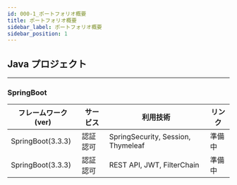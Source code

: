```yaml
---
id: 000-1_ポートフォリオ概要
title: ポートフォリオ概要
sidebar_label: ポートフォリオ概要
sidebar_position: 1
---
```

## Java プロジェクト
---
### SpringBoot
| フレームワーク(ver) | サービス | 利用技術 | リンク |
| - | - | - | - |
| SpringBoot(3.3.3) | 認証認可 | SpringSecurity, Session, Thymeleaf | 準備中 |
| SpringBoot(3.3.3) | 認証認可 | REST API, JWT, FilterChain | 準備中 |
